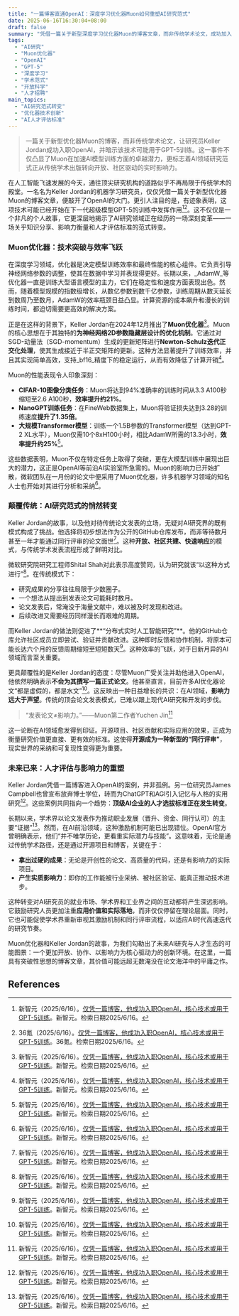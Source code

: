 ```yaml
---
title: "一篇博客直通OpenAI：深度学习优化器Muon如何重塑AI研究范式"
date: 2025-06-16T16:30:04+08:00
draft: false
summary: "凭借一篇关于新型深度学习优化器Muon的博客文章，而非传统学术论文，成功加入OpenAI，其技术或已用于GPT-5训练。这一事件不仅展示了Muon在提升AI模型训练效率方面的巨大潜力，更深层地揭示了AI研究领域正在经历的范式转变：即从传统的学术出版模式转向开放、社区驱动和以实际影响力为核心的创新与人才评估体系。"
tags: 
  - "AI研究"
  - "Muon优化器"
  - "OpenAI"
  - "GPT-5"
  - "深度学习"
  - "学术范式"
  - "开放科学"
  - "人才招聘"
main_topics: 
  - "AI研究范式转变"
  - "优化器技术创新"
  - "AI人才评估标准"
---
```


> 一篇关于新型优化器Muon的博客，而非传统学术论文，让研究员Keller Jordan成功入职OpenAI，并暗示该技术可能用于GPT-5训练。这一事件不仅凸显了Muon在加速AI模型训练方面的卓越潜力，更标志着AI领域研究范式正从传统学术出版转向开放、社区驱动的实时影响力。

在人工智能飞速发展的今天，通往顶尖研究机构的道路似乎不再局限于传统学术的殿堂。一名名为Keller Jordan的机器学习研究员，仅仅凭借一篇关于新型优化器Muon的博客文章，便敲开了OpenAI的大门。更引人注目的是，有迹象表明，这项技术可能已经开始在下一代超级模型GPT-5的训练中发挥作用[^1][^2]。这不仅仅是一个非凡的个人故事，它更深层地揭示了AI研究领域正在经历的一场深刻变革——一场关乎知识分享、影响力衡量和人才评估标准的范式转变。

### Muon优化器：技术突破与效率飞跃

在深度学习领域，优化器是决定模型训练效率和最终性能的核心组件。它负责引导神经网络参数的调整，使其在数据中学习并表现得更好。长期以来，_AdamW_等优化器一直是训练大型语言模型的主力，它们在稳定性和速度方面表现出色。然而，随着模型规模的指数级增长，从数亿参数到数千亿参数，训练周期从数天延长到数周乃至数月，AdamW的效率瓶颈日益凸显。计算资源的成本飙升和漫长的训练时间，都迫切需要更高效的解决方案。

正是在这样的背景下，Keller Jordan在2024年12月推出了**Muon优化器**[^1]。Muon的核心思想在于其独特的**为神经网络2D参数隐藏层设计的优化机制**。它通过对SGD-动量法（SGD-momentum）生成的更新矩阵进行**Newton-Schulz迭代正交化处理**，使其生成接近于半正交矩阵的更新。这种方法显著提升了训练效率，并且其实现简单高效，支持_bf16_精度下的稳定运行，从而有效降低了计算开销[^1]。

Muon的性能表现令人印象深刻：
*   **CIFAR-10图像分类任务**：Muon将达到94%准确率的训练时间从3.3 A100秒缩短至2.6 A100秒，**效率提升约21%**。
*   **NanoGPT训练任务**：在FineWeb数据集上，Muon将验证损失达到3.28的训练速度**提升了1.35倍**。
*   **大规模Transformer模型**：训练一个1.5B参数的Transformer模型（达到GPT-2 XL水平），Muon仅需10个8xH100小时，相比AdamW所需的13.3小时，**效率提升约25%**[^1]。

这些数据表明，Muon不仅在特定任务上取得了突破，更在大模型训练中展现出巨大的潜力，这正是OpenAI等前沿AI实验室所急需的。Muon的影响力已开始扩散，微软团队在一月份的论文中便采用了Muon优化器，许多机器学习领域的知名人士也开始对其进行分析和采纳[^1]。

### 颠覆传统：AI研究范式的悄然转变

Keller Jordan的故事，以及他对待传统论文发表的立场，无疑对AI研究界的既有模式构成了挑战。他选择将初步想法作为公开的GitHub仓库发布，而非等待数月甚至一年才能通过同行评审的论文面世[^1]。这种**开放、社区共建、快速响应**的模式，与传统学术发表流程形成了鲜明对比。

微软研究院研究工程师Shital Shah对此表示高度赞同，认为研究就该“以这种方式进行”[^1]。在传统模式下：
*   研究成果的分享往往局限于少数圈子。
*   一个想法从提出到发表论文可能耗时数月。
*   论文发表后，常淹没于海量文献中，难以被及时发现和改进。
*   后续改进又需要经历同样漫长而艰难的周期。

而Keller Jordan的做法则促进了**“分布式实时人工智能研究”**。他的GitHub仓库允许社区成员立即尝试、验证并贡献改进。这种即时反馈和协作机制，将原本可能长达六个月的反馈周期缩短至短短数天[^1]。这种效率的飞跃，对于日新月异的AI领域而言至关重要。

更具颠覆性的是Keller Jordan的态度：尽管Muon广受关注并助他进入OpenAI，他依然明确表示**不会为其撰写一篇正式论文**。他甚至直言，目前许多AI优化器论文“都是虚假的，都是水文”[^1]。这反映出一种日益增长的共识：在AI领域，**影响力远大于声望**。传统的顶会论文发表模式，已难以跟上现代AI研究和开发的步伐。

> “发表论文≠影响力。”——Muon第二作者Yuchen Jin[^1]

这一论断在AI领域愈发得到印证。开源项目、社区贡献和实际应用的效果，正成为衡量研究价值更直接、更有效的标准。这使得**开源成为一种新型的“同行评审”**，现实世界的采纳和可复现性变得更为重要。

### 未来已来：人才评估与影响力的重塑

Keller Jordan凭借一篇博客进入OpenAI的案例，并非孤例。另一位研究员James Campbell也曾宣布放弃博士学位，转而为ChatGPT和AGI引入记忆与人格的实用研究[^1]。这些案例共同指向一个趋势：**顶级AI企业的人才选拔标准正在发生转变**。

长期以来，学术界以论文发表作为推动职业发展（晋升、资金、同行认可）的主要“证据”[^1]。然而，在AI前沿领域，这种激励机制可能已出现错位。OpenAI官方曾明确表示，他们“并不唯学历论，更看重实际潜力与技能”。这意味着，无论是通过传统学术路径，还是通过开源项目和博客，关键在于：
*   **拿出过硬的成果**：无论是开创性的论文、高质量的代码，还是有影响力的实际项目。
*   **产生实质影响力**：即你的工作能被行业采纳、被社区验证、能真正推动技术进步。

这种转变对AI研究员的就业市场、学术界和工业界之间的互动都将产生深远影响。它鼓励研究人员更加注重**应用价值和实际落地**，而非仅仅停留在理论层面。同时，它也可能促使学术界重新审视其激励机制和同行评审流程，以适应AI时代高速迭代的研究节奏。

Muon优化器和Keller Jordan的故事，为我们勾勒出了未来AI研究与人才生态的可能图景：一个更加开放、协作、以影响力为核心驱动力的创新环境。在这里，一篇具有突破性思想的博客文章，其价值可能远超无数淹没在论文海洋中的平庸之作。

## References

[^1]: 新智元（2025/6/16）。[仅凭一篇博客，他成功入职OpenAI，核心技术或用于GPT-5训练](https://mp.weixin.qq.com/s/Dwe1Nmw9lydl_8O8wAYI3g)。新智元。检索日期2025/6/16。
[^2]: 36氪（2025/6/16）。[仅凭一篇博客，他成功入职OpenAI，核心技术或用于GPT-5训练](https://36kr.com/p/3338821439222025)。36氪。检索日期2025/6/16。
[^3]: kellerjordan.github.io（2024/12/--）。[Muon](https://kellerjordan.github.io/posts/muon/)。检索日期2025/6/16。
[^4]: Yuchen Jin（2025/2/11）。[Yuchenj_UW的推文](https://x.com/Yuchenj_UW/status/1934291648542126580)。X。检索日期2025/6/16。
[^5]: Shital Shah（2024/10/13）。[adamw who?](https://shital.com/blog/tweets/thread/202410131001-adamw-who-new-optimizer/)。Shital's Blog。检索日期2025/6/16。
